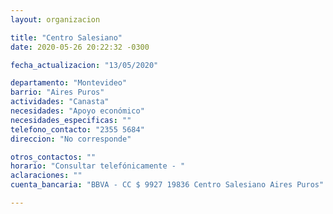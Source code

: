 ```yaml
---
layout: organizacion

title: "Centro Salesiano"
date: 2020-05-26 20:22:32 -0300

fecha_actualizacion: "13/05/2020"

departamento: "Montevideo"
barrio: "Aires Puros"
actividades: "Canasta"
necesidades: "Apoyo económico"
necesidades_especificas: ""
telefono_contacto: "2355 5684"
direccion: "No corresponde"

otros_contactos: ""
horario: "Consultar telefónicamente - "
aclaraciones: ""
cuenta_bancaria: "BBVA - CC $ 9927 19836 Centro Salesiano Aires Puros"

---
```

